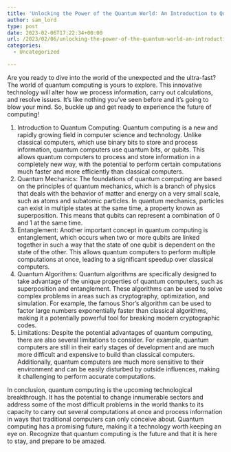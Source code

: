 ```yaml
---
title: 'Unlocking the Power of the Quantum World: An Introduction to Quantum Computing'
author: sam_lord
type: post
date: 2023-02-06T17:22:34+00:00
url: /2023/02/06/unlocking-the-power-of-the-quantum-world-an-introduction-to-quantum-computing/
categories:
  - Uncategorized

---
```

Are you ready to dive into the world of the unexpected and the ultra-fast? The world of quantum computing is yours to explore. This innovative technology will alter how we process information, carry out calculations, and resolve issues. It&#8217;s like nothing you&#8217;ve seen before and it&#8217;s going to blow your mind. So, buckle up and get ready to experience the future of computing!

  1. Introduction to Quantum Computing: Quantum computing is a new and rapidly growing field in computer science and technology. Unlike classical computers, which use binary bits to store and process information, quantum computers use quantum bits, or qubits. This allows quantum computers to process and store information in a completely new way, with the potential to perform certain computations much faster and more efficiently than classical computers.
  2. Quantum Mechanics: The foundations of quantum computing are based on the principles of quantum mechanics, which is a branch of physics that deals with the behavior of matter and energy on a very small scale, such as atoms and subatomic particles. In quantum mechanics, particles can exist in multiple states at the same time, a property known as superposition. This means that qubits can represent a combination of 0 and 1 at the same time.
  3. Entanglement: Another important concept in quantum computing is entanglement, which occurs when two or more qubits are linked together in such a way that the state of one qubit is dependent on the state of the other. This allows quantum computers to perform multiple computations at once, leading to a significant speedup over classical computers.
  4. Quantum Algorithms: Quantum algorithms are specifically designed to take advantage of the unique properties of quantum computers, such as superposition and entanglement. These algorithms can be used to solve complex problems in areas such as cryptography, optimization, and simulation. For example, the famous Shor&#8217;s algorithm can be used to factor large numbers exponentially faster than classical algorithms, making it a potentially powerful tool for breaking modern cryptographic codes.
  5. Limitations: Despite the potential advantages of quantum computing, there are also several limitations to consider. For example, quantum computers are still in their early stages of development and are much more difficult and expensive to build than classical computers. Additionally, quantum computers are much more sensitive to their environment and can be easily disturbed by outside influences, making it challenging to perform accurate computations.

In conclusion, quantum computing is the upcoming technological breakthrough. It has the potential to change innumerable sectors and address some of the most difficult problems in the world thanks to its capacity to carry out several computations at once and process information in ways that traditional computers can only conceive about. Quantum computing has a promising future, making it a technology worth keeping an eye on. Recognize that quantum computing is the future and that it is here to stay, and prepare to be amazed.
